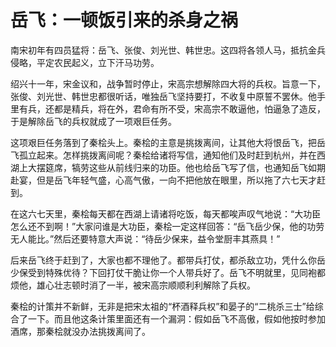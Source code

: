 # 岳飞：一顿饭引来的杀身之祸

南宋初年有四员猛将：岳飞、张俊、刘光世、韩世忠。这四将各领人马，抵抗金兵侵略，平定农民起义，立下汗马功劳。 

绍兴十一年，宋金议和，战争暂时停止，宋高宗想解除四大将的兵权。旨意一下，张俊、刘光世、韩世忠都很听话，唯独岳飞坚持要打，不收复中原誓不罢休。他手里有兵，还都是精兵，将在外，君命有所不受，宋高宗不敢逼他，怕逼急了造反，于是解除岳飞的兵权就成了一项艰巨任务。 

这项艰巨任务落到了秦桧头上。秦桧的主意是挑拨离间，让其他大将恨岳飞，把岳飞孤立起来。怎样挑拨离间呢？秦桧给诸将写信，通知他们及时赶到杭州，并在西湖上大摆筵席，犒劳这些从前线归来的功臣。他也给岳飞写了信，也通知岳飞如期赴宴，但是岳飞年轻气盛，心高气傲，一向不把他放在眼里，所以拖了六七天才赶到。 

在这六七天里，秦桧每天都在西湖上请诸将吃饭，每天都唉声叹气地说：“大功臣怎么还不到啊！”大家问谁是大功臣，秦桧一定这样回答：“岳飞岳少保，他的功劳无人能比。”然后还要特意大声说：“待岳少保来，益令堂厨丰其燕具！” 

后来岳飞终于赶到了，大家也都不理他了。都带兵打仗，都杀敌立功，凭什么你岳少保受到特殊优待？下回打仗干脆让你一个人带兵好了。岳飞不明就里，见同袍都烦他，雄心壮志顿时消了一半，被宋高宗顺顺利利解除了兵权。 

秦桧的计策并不新鲜，无非是把宋太祖的“杯酒释兵权”和晏子的“二桃杀三士”给综合了一下。而且他这条计策里面还有一个漏洞：假如岳飞不高傲，假如他按时参加酒席，那秦桧就没办法挑拨离间了。